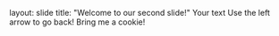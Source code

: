 layout: slide
title: "Welcome to our second slide!"
Your text
Use the left arrow to go back!
Bring me a cookie! 
